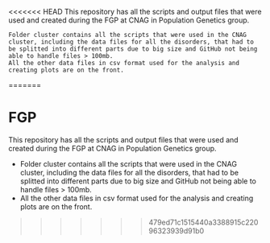<<<<<<< HEAD
This repository has all the scripts and output files that were used and created during the FGP at CNAG in Population Genetics group.

    Folder cluster contains all the scripts that were used in the CNAG cluster, including the data files for all the disorders, that had to be splitted into different parts due to big size and GitHub not being able to handle files > 100mb.
    All the other data files in csv format used for the analysis and creating plots are on the front.
=======
# FGP
This repository has all the scripts and output files that were used and created during the FGP at CNAG in Population Genetics group. 

- Folder cluster contains all the scripts that were used in the CNAG cluster, including the data files for all the disorders, that had to be splitted into different parts due to big size and GitHub not being able to handle files > 100mb. 
- All the other data files in csv format used for the analysis and creating plots are on the front. 
>>>>>>> 479ed71c1515440a3388915c22096323939d91b0
